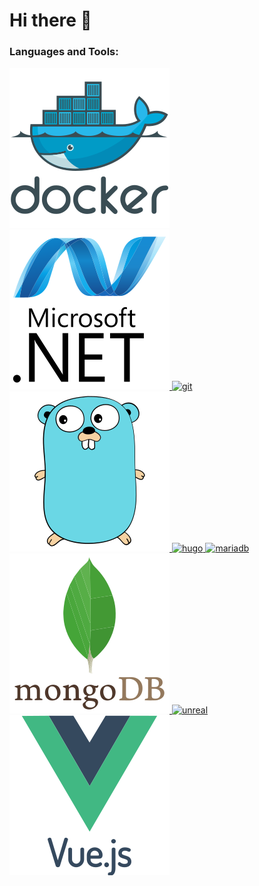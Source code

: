 # Hi there 👋

<!--
**omer-akbas/omer-akbas** is a ✨ _special_ ✨ repository because its `README.md` (this file) appears on your GitHub profile.

Here are some ideas to get you started:

- 🔭 I’m currently working on ...
- 🌱 I’m currently learning ...
- 👯 I’m looking to collaborate on ...
- 🤔 I’m looking for help with ...
- 💬 Ask me about ...
- 📫 How to reach me: ...
- 😄 Pronouns: ...
- ⚡ Fun fact: ...
-->



### Languages and Tools:

 [![docker](https://raw.githubusercontent.com/devicons/devicon/master/icons/docker/docker-original-wordmark.svg)](https://www.docker.com/)[![dotnet](https://raw.githubusercontent.com/devicons/devicon/master/icons/dot-net/dot-net-original-wordmark.svg) ](https://dotnet.microsoft.com/)[![git](https://www.vectorlogo.zone/logos/git-scm/git-scm-icon.svg) ](https://git-scm.com/)[![go](https://raw.githubusercontent.com/devicons/devicon/master/icons/go/go-original.svg) ](https://golang.org)[![hugo](https://api.iconify.design/logos-hugo.svg) ](https://gohugo.io/)[![mariadb](https://www.vectorlogo.zone/logos/mariadb/mariadb-icon.svg) ](https://mariadb.org/)[![mongodb](https://raw.githubusercontent.com/devicons/devicon/master/icons/mongodb/mongodb-original-wordmark.svg) ](https://www.mongodb.com/)[![unreal](https://raw.githubusercontent.com/kenangundogan/fontisto/036b7eca71aab1bef8e6a0518f7329f13ed62f6b/icons/svg/brand/unreal-engine.svg) ](https://unrealengine.com/)[![vuejs](https://raw.githubusercontent.com/devicons/devicon/master/icons/vuejs/vuejs-original-wordmark.svg)](https://vuejs.org/)